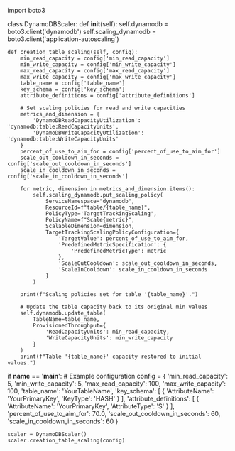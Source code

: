 
import boto3

class DynamoDBScaler:
    def __init__(self):
        self.dynamodb = boto3.client('dynamodb')
        self.scaling_dynamodb = boto3.client('application-autoscaling')

    def creation_table_scaling(self, config):
        min_read_capacity = config['min_read_capacity']
        min_write_capacity = config['min_write_capacity']
        max_read_capacity = config['max_read_capacity']
        max_write_capacity = config['max_write_capacity']
        table_name = config['table_name']
        key_schema = config['key_schema']
        attribute_definitions = config['attribute_definitions']

        # Set scaling policies for read and write capacities
        metrics_and_dimension = {
            'DynamoDBReadCapacityUtilization': 'dynamodb:table:ReadCapacityUnits',
            'DynamoDBWriteCapacityUtilization': 'dynamodb:table:WriteCapacityUnits'
        }
        percent_of_use_to_aim_for = config['percent_of_use_to_aim_for']
        scale_out_cooldown_in_seconds = config['scale_out_cooldown_in_seconds']
        scale_in_cooldown_in_seconds = config['scale_in_cooldown_in_seconds']

        for metric, dimension in metrics_and_dimension.items():
            self.scaling_dynamodb.put_scaling_policy(
                ServiceNamespace="dynamodb",
                ResourceId=f"table/{table_name}",
                PolicyType='TargetTrackingScaling',
                PolicyName=f"Scale{metric}",
                ScalableDimension=dimension,
                TargetTrackingScalingPolicyConfiguration={
                    'TargetValue': percent_of_use_to_aim_for,
                    'PredefinedMetricSpecification': {
                        'PredefinedMetricType': metric
                    },
                    'ScaleOutCooldown': scale_out_cooldown_in_seconds,
                    'ScaleInCooldown': scale_in_cooldown_in_seconds
                }
            )

        print(f"Scaling policies set for table '{table_name}'.")

        # Update the table capacity back to its original min values
        self.dynamodb.update_table(
            TableName=table_name,
            ProvisionedThroughput={
                'ReadCapacityUnits': min_read_capacity,
                'WriteCapacityUnits': min_write_capacity
            }
        )
        print(f"Table '{table_name}' capacity restored to initial values.")

if __name__ == '__main__':
    # Example configuration
    config = {
        'min_read_capacity': 5,
        'min_write_capacity': 5,
        'max_read_capacity': 100,
        'max_write_capacity': 100,
        'table_name': 'YourTableName',
        'key_schema': [
            {
                'AttributeName': 'YourPrimaryKey',
                'KeyType': 'HASH'
            }
        ],
        'attribute_definitions': [
            {
                'AttributeName': 'YourPrimaryKey',
                'AttributeType': 'S'
            }
        ],
        'percent_of_use_to_aim_for': 70.0,
        'scale_out_cooldown_in_seconds': 60,
        'scale_in_cooldown_in_seconds': 60
    }

    scaler = DynamoDBScaler()
    scaler.creation_table_scaling(config)

